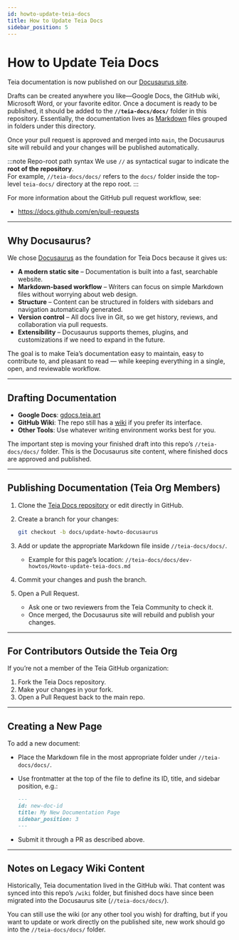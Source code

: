 ```yaml
---
id: howto-update-teia-docs
title: How to Update Teia Docs
sidebar_position: 5
---
```


# How to Update Teia Docs

Teia documentation is now published on our [Docusaurus site](https://docs.teia.art).

Drafts can be created anywhere you like—Google Docs, the GitHub wiki, Microsoft Word, or your favorite editor. Once a document is ready to be published, it should be added to the **`//teia-docs/docs/`** folder in this repository. Essentially, the documentation lives as [Markdown](https://www.markdownguide.org/) files grouped in folders under this directory.

Once your pull request is approved and merged into `main`, the Docusaurus site will rebuild and your changes will be published automatically.

:::note Repo-root path syntax
We use `//` as syntactical sugar to indicate the **root of the repository**.  
For example, `//teia-docs/docs/` refers to the `docs/` folder inside the top-level `teia-docs/` directory at the repo root.
:::

For more information about the GitHub pull request workflow, see:
- https://docs.github.com/en/pull-requests

---

## Why Docusaurus?

We chose [Docusaurus](https://docusaurus.io/) as the foundation for Teia Docs because it gives us:

- **A modern static site** – Documentation is built into a fast, searchable website.  
- **Markdown-based workflow** – Writers can focus on simple Markdown files without worrying about web design.  
- **Structure** – Content can be structured in folders with sidebars and navigation automatically generated.  
- **Version control** – All docs live in Git, so we get history, reviews, and collaboration via pull requests.  
- **Extensibility** – Docusaurus supports themes, plugins, and customizations if we need to expand in the future.  

The goal is to make Teia’s documentation easy to maintain, easy to contribute to, and pleasant to read — while keeping everything in a single, open, and reviewable workflow.

---

## Drafting Documentation

- **Google Docs**: [gdocs.teia.art](https://gdocs.teia.art)  
- **GitHub Wiki**: The repo still has a [wiki](https://github.com/teia-community/teia-docs/wiki) if you prefer its interface.  
- **Other Tools**: Use whatever writing environment works best for you.

The important step is moving your finished draft into this repo’s `//teia-docs/docs/` folder. This is the Docusaurus site content, where finished docs are approved and published.

---

## Publishing Documentation (Teia Org Members)

1. Clone the [Teia Docs repository](https://github.com/teia-community/teia-docs) or edit directly in GitHub.  
2. Create a branch for your changes:

   ~~~bash
   git checkout -b docs/update-howto-docusaurus
   ~~~

3. Add or update the appropriate Markdown file inside `//teia-docs/docs/`.  
   - Example for this page’s location: `//teia-docs/docs/dev-howtos/Howto-update-teia-docs.md`  
4. Commit your changes and push the branch.  
5. Open a Pull Request.  
   - Ask one or two reviewers from the Teia Community to check it.  
   - Once merged, the Docusaurus site will rebuild and publish your changes.

---

## For Contributors Outside the Teia Org

If you’re not a member of the Teia GitHub organization:

1. Fork the Teia Docs repository.  
2. Make your changes in your fork.  
3. Open a Pull Request back to the main repo.

---

## Creating a New Page

To add a new document:

- Place the Markdown file in the most appropriate folder under `//teia-docs/docs/`.  
- Use frontmatter at the top of the file to define its ID, title, and sidebar position, e.g.:

  ~~~markdown
  ---
  id: new-doc-id
  title: My New Documentation Page
  sidebar_position: 3
  ---
  ~~~

- Submit it through a PR as described above.

---

## Notes on Legacy Wiki Content

Historically, Teia documentation lived in the GitHub wiki. That content was synced into this repo’s `/wiki` folder, but finished docs have since been migrated into the Docusaurus site (`//teia-docs/docs/`).

You can still use the wiki (or any other tool you wish) for drafting, but if you want to update or work directly on the published site, new work should go into the `//teia-docs/docs/` folder.

